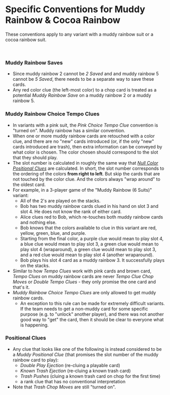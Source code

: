 # Specific Conventions for Muddy Rainbow & Cocoa Rainbow

These conventions apply to any variant with a muddy rainbow suit or a cocoa rainbow suit.

<br />

### Muddy Rainbow Saves

* Since muddy rainbow 2 cannot be *2 Saved* and and muddy rainbow 5 cannot be *5 Saved*, there needs to be a separate way to save these cards.
* Any red color clue (the left-most color) to a chop card is treated as a potential *Muddy Rainbow Save* on a muddy rainbow 2 or a muddy rainbow 5.

### Muddy Rainbow Choice Tempo Clues

* In variants with a pink suit, the *Pink Choice Tempo Clue* convention is "turned on". Muddy rainbow has a similar convention.
* When one or more muddy rainbow cards are retouched with a color clue, and there are no "new" cards introduced (or, if the only "new" cards introduced are trash), then extra information can be conveyed by what color is chosen. The color chosen should correspond to the slot that they should play.
* The slot number is calculated in roughly the same way that *[Null Color Positional Clues](Null.md#color-positional-clues)* are calculated. In short, the slot number corresponds to the ordering of the colors **from right to left**. But skip the cards that are not touched by the color clue. And the colors always "wrap around" to the oldest card.
* For example, in a 3-player game of the "Muddy Rainbow (6 Suits)" variant:
  * All of the 2's are played on the stacks.
  * Bob has two muddy rainbow cards clued in his hand on slot 3 and slot 4. He does not know the rank of either card.
  * Alice clues red to Bob, which re-touches both muddy rainbow cards and nothing else.
  * Bob knows that the colors available to clue in this variant are red, yellow, green, blue, and purple.
  * Starting from the final color, a purple clue would mean to play slot 4, a blue clue would mean to play slot 3, a green clue would mean to play slot 4 (wraparound), a green clue would mean to play slot 3, and a red clue would mean to play slot 4 (another wraparound).
  * Bob plays his slot 4 card as a muddy rainbow 3. It successfully plays on the stacks.
* Similar to how *Tempo Clues* work with pink cards and brown card, *Tempo Clues* on muddy rainbow cards are never *Tempo Clue Chop Moves* or *Double Tempo Clues* - they only promise the one card and that's it.
* *Muddy Rainbow Choice Tempo Clues* are only allowed to get muddy rainbow cards.
  * An exception to this rule can be made for extremely difficult variants. If the team needs to get a non-muddy card for some specific purpose (e.g. to "unlock" another player), and there was not another good way to "get" the card, then it should be clear to everyone what is happening.

### Positional Clues

* Any clue that looks like one of the following is instead considered to be a *Muddy Positional Clue* (that promises the slot number of the muddy rainbow card to play):
  * *Double Play Ejection* (re-cluing a playable card)
  * *Known Trash Ejection* (re-cluing a known trash card)
  * *Trash Pushes* (cluing a known trash card on chop for the first time)
  * a rank clue that has no conventional interpretation
* Note that *Trash Chop Moves* are still "turned on".
